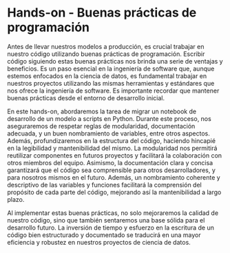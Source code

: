 # Hands-on - Buenas prácticas de programación

Antes de llevar nuestros modelos a producción, es crucial trabajar en nuestro código utilizando buenas prácticas de 
programación. Escribir código siguiendo estas buenas prácticas nos brinda una serie de ventajas y beneficios. Es un 
paso esencial en la ingeniería de software que, aunque estemos enfocados en la ciencia de datos, es fundamental 
trabajar en nuestros proyectos utilizando las mismas herramientas y estándares que nos ofrece la ingeniería de 
software. Es importante recordar que mantener buenas prácticas desde el entorno de desarrollo inicial.

En este hands-on, abordaremos la tarea de migrar un notebook de desarrollo de un modelo a scripts en Python. Durante 
este proceso, nos aseguraremos de respetar reglas de modularidad, documentación adecuada, y un buen nombramiento de 
variables, entre otros aspectos. Además, profundizaremos en la estructura del código, haciendo hincapié en la 
legibilidad y mantenibilidad del mismo. La modularidad nos permitirá reutilizar componentes en futuros proyectos y 
facilitará la colaboración con otros miembros del equipo. Asimismo, la documentación clara y concisa garantizará que 
el código sea comprensible para otros desarrolladores, y para nosotros mismos en el futuro. Además, un nombramiento 
coherente y descriptivo de las variables y funciones facilitará la comprensión del propósito de cada parte del código, 
mejorando así la mantenibilidad a largo plazo.

Al implementar estas buenas prácticas, no solo mejoraremos la calidad de nuestro código, sino que también sentaremos 
una base sólida para el desarrollo futuro. La inversión de tiempo y esfuerzo en la escritura de un código bien 
estructurado y documentado se traducirá en una mayor eficiencia y robustez en nuestros proyectos de ciencia de datos.